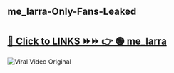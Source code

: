 
 ## me_larra-Only-Fans-Leaked

# <h2><a href="https://clipsfans.com/me_larra&ref=git">🔗 Click to LINKS ⏩⏩ 👉 🟢 me_larra </a></h2>

<a href="https://clipsfans.com/me_larra&ref=git" rel="nofollow" data-target="animated-image.originalLink"><img src="https://i.ibb.co.com/xMMVF88/686577567.gif" alt="Viral Video Original" style="max-width: 100%; display: inline-block;" data-target="animated-image.originalImage"></a>
